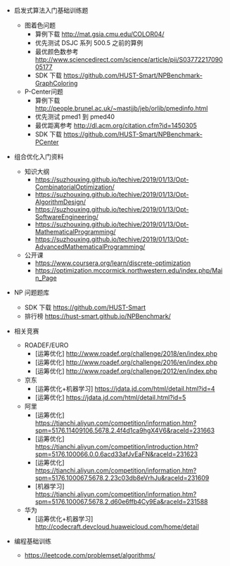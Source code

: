 - 启发式算法入门基础训练题
  - 图着色问题
    - 算例下载 http://mat.gsia.cmu.edu/COLOR04/
    - 优先测试 DSJC 系列 500.5 之前的算例
    - 最优颜色数参考 http://www.sciencedirect.com/science/article/pii/S0377221709005177
    - SDK 下载 https://github.com/HUST-Smart/NPBenchmark-GraphColoring
  - P-Center问题
    - 算例下载 http://people.brunel.ac.uk/~mastjjb/jeb/orlib/pmedinfo.html
    - 优先测试 pmed1 到 pmed40
    - 最优距离参考 http://dl.acm.org/citation.cfm?id=1450305
    - SDK 下载 https://github.com/HUST-Smart/NPBenchmark-PCenter

- 组合优化入门资料
  - 知识大纲
    - https://suzhouxing.github.io/techive/2019/01/13/Opt-CombinatorialOptimization/
    - https://suzhouxing.github.io/techive/2019/01/13/Opt-AlgorithmDesign/
    - https://suzhouxing.github.io/techive/2019/01/13/Opt-SoftwareEngineering/
    - https://suzhouxing.github.io/techive/2019/01/13/Opt-MathematicalProgramming/
    - https://suzhouxing.github.io/techive/2019/01/13/Opt-AdvancedMathematicalProgramming/
  - 公开课
    - https://www.coursera.org/learn/discrete-optimization
    - https://optimization.mccormick.northwestern.edu/index.php/Main_Page

- NP 问题题库
  - SDK 下载 https://github.com/HUST-Smart
  - 排行榜 https://hust-smart.github.io/NPBenchmark/

- 相关竞赛
  - ROADEF/EURO
    - [运筹优化] http://www.roadef.org/challenge/2018/en/index.php
    - [运筹优化] http://www.roadef.org/challenge/2016/en/index.php
    - [运筹优化] http://www.roadef.org/challenge/2012/en/index.php
  - 京东
    - [运筹优化+机器学习] https://jdata.jd.com/html/detail.html?id=4
    - [运筹优化] https://jdata.jd.com/html/detail.html?id=5
  - 阿里
    - [运筹优化] https://tianchi.aliyun.com/competition/information.htm?spm=5176.11409106.5678.2.4f4d1ca9hgX4V6&raceId=231663
    - [运筹优化] https://tianchi.aliyun.com/competition/introduction.htm?spm=5176.100066.0.0.6acd33afJvEaFN&raceId=231623
    - [运筹优化] https://tianchi.aliyun.com/competition/information.htm?spm=5176.100067.5678.2.23c03db8eVrhJu&raceId=231609
    - [机器学习] https://tianchi.aliyun.com/competition/information.htm?spm=5176.100067.5678.2.d60e6ffb4Cy9Ea&raceId=231588
  - 华为
    - [运筹优化+机器学习] http://codecraft.devcloud.huaweicloud.com/home/detail

- 编程基础训练
  - https://leetcode.com/problemset/algorithms/
